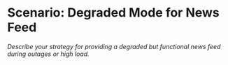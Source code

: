 # Scenario: Degraded Mode for News Feed

_Describe your strategy for providing a degraded but functional news feed during outages or high load._
